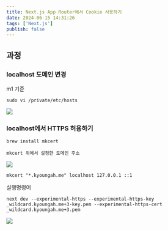 ```yaml
---
title: Next.js App Router에서 Cookie 사용하기
date: 2024-06-15 14:31:26
tags: ['Next.js']
publish: false
---
```


## 과정

### localhost 도메인 변경

m1 기준

```
sudo vi /private/etc/hosts
```

![](../images/posts/Next.js-App-Router에서-Cookie-사용하기-1.png)

### localhost에서 HTTPS 허용하기

```
brew install mkcert
```

```
mkcert 위에서 설정한 도메인 주소
```

![](../images/posts/Next.js-App-Router에서-Cookie-사용하기-2.png)

```
mkcert "*.kyoungah.me" localhost 127.0.0.1 ::1
```

실행명령어

```
next dev --experimental-https --experimental-https-key _wildcard.kyoungah.me+3-key.pem --experimental-https-cert _wildcard.kyoungah.me+3.pem
```

![](../images/posts/Next.js-App-Router에서-Cookie-사용하기-3.png)
